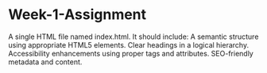 # Week-1-Assignment
A single HTML file named index.html. It should include:  A semantic structure using appropriate HTML5 elements.  Clear headings in a logical hierarchy.  Accessibility enhancements using proper tags and attributes.  SEO-friendly metadata and content.
